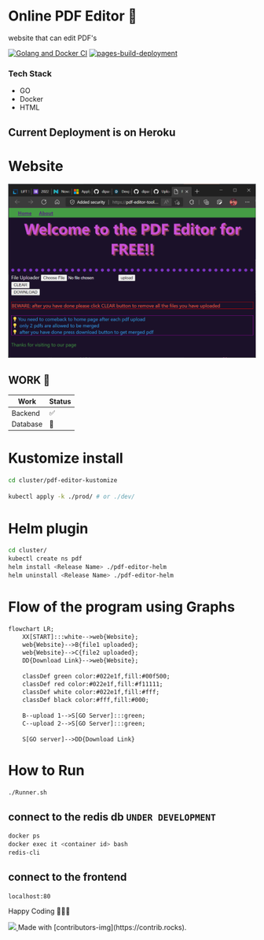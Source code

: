 # Online PDF Editor 🥳

website that can edit PDF's

[![Golang and Docker CI](https://github.com/dipankardas011/PDF-Editor/actions/workflows/CI.yaml/badge.svg?branch=main)](https://github.com/dipankardas011/PDF-Editor/actions/workflows/CI.yaml) [![pages-build-deployment](https://github.com/dipankardas011/PDF-Editor/actions/workflows/pages/pages-build-deployment/badge.svg)](https://github.com/dipankardas011/PDF-Editor/actions/workflows/pages/pages-build-deployment)

### Tech Stack
* GO
* Docker
* HTML
<!--  redis DB -->


## Current Deployment is on Heroku

# Website
![](./coverpage.png)


## WORK 🚧
Work | Status
-|-
Backend | ✅
Database | 🚧

# Kustomize install
```bash
cd cluster/pdf-editor-kustomize

kubectl apply -k ./prod/ # or ./dev/

```

# Helm plugin
```bash
cd cluster/
kubectl create ns pdf
helm install <Release Name> ./pdf-editor-helm
helm uninstall <Release Name> ./pdf-editor-helm
```

# Flow of the program using Graphs
```mermaid
flowchart LR;
    XX[START]:::white-->web{Website};
    web{Website}-->B{file1 uploaded};
    web{Website}-->C{file2 uploaded};
    DD{Download Link}-->web{Website};

    classDef green color:#022e1f,fill:#00f500;
    classDef red color:#022e1f,fill:#f11111;
    classDef white color:#022e1f,fill:#fff;
    classDef black color:#fff,fill:#000;

    B--upload 1-->S[GO Server]:::green;
    C--upload 2-->S[GO Server]:::green;

    S[GO server]-->DD{Download Link}

```

# How to Run

```bash
./Runner.sh
```

## connect to the redis db `UNDER DEVELOPMENT`

```bash
docker ps
docker exec it <container id> bash
redis-cli
```

## connect to the frontend

```url
localhost:80
```

Happy Coding 👍🏼🥳


<a href = "https://github.com/dipankardas011/PDF-Editor/graphs/contributors">
<img src = "https://contrib.rocks/image?repo=dipankardas011/PDF-Editor"/>
</a>
Made with [contributors-img](https://contrib.rocks).
